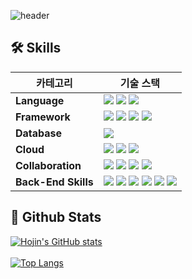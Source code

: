 ![header](https://capsule-render.vercel.app/api?type=waving&height=300&section=header&text=Hojin's%20github&fontColor=ffffff)
<!--
<div>
  <!--Body-->
## 🛠️ Skills

| 카테고리 | 기술 스택 |
|----------|-----------|
| **Language** | <img src="https://img.shields.io/badge/Java-007396?style=flat-square&logo=java&logoColor=white"/> <img src="https://img.shields.io/badge/JavaScript-F7DF1E?style=flat-square&logo=javascript&logoColor=white"/> <img src="https://img.shields.io/badge/Python-3776AB?style=flat-square&logo=python&logoColor=white"/> |
| **Framework** | <img src="https://img.shields.io/badge/Spring-6DB33F?style=flat-square&logo=spring&logoColor=white"/> <img src="https://img.shields.io/badge/SpringBoot-6DB33F?style=flat-square&logo=springboot&logoColor=white"/> <img src="https://img.shields.io/badge/Node.js-339933?style=flat-square&logo=node.js&logoColor=white"/> <img src="https://img.shields.io/badge/React.js-61DAFB?style=flat-square&logo=react&logoColor=white"/> |
| **Database** | <img src="https://img.shields.io/badge/MySQL-4479A1?style=flat-square&logo=mysql&logoColor=white"/> |
| **Cloud** | <img src="https://img.shields.io/badge/AWS EC2-FF9900?style=flat-square&logo=amazonaws&logoColor=white"/> <img src="https://img.shields.io/badge/S3-569A31?style=flat-square&logo=amazonaws&logoColor=white"/> <img src="https://img.shields.io/badge/RDS-527FFF?style=flat-square&logo=amazonaws&logoColor=white"/> |
| **Collaboration** | <img src="https://img.shields.io/badge/Notion-000000?style=flat-square&logo=notion&logoColor=white"/> <img src="https://img.shields.io/badge/GitHub-181717?style=flat-square&logo=github&logoColor=white"/> <img src="https://img.shields.io/badge/Discord-5865F2?style=flat-square&logo=discord&logoColor=white"/> <img src="https://img.shields.io/badge/Figma-F24E1E?style=flat-square&logo=figma&logoColor=white"/> |
| **Back-End Skills** | <img src="https://img.shields.io/badge/SpringMVC-6DB33F?style=flat-square&logo=spring&logoColor=white"/> <img src="https://img.shields.io/badge/Spring Data JPA-59666C?style=flat-square&logo=hibernate&logoColor=white"/> <img src="https://img.shields.io/badge/MyBatis-000000?style=flat-square&logo=mybatis&logoColor=white"/> <img src="https://img.shields.io/badge/Spring Security-6DB33F?style=flat-square&logo=springsecurity&logoColor=white"/> <img src="https://img.shields.io/badge/Thymeleaf-005F0F?style=flat-square&logo=thymeleaf&logoColor=white"/> <img src="https://img.shields.io/badge/JWT-000000?style=flat-square&logo=jwt&logoColor=white"/> |

## 🤔 Github Stats
[![Hojin's GitHub stats](https://github-readme-stats.vercel.app/api?username=hojin0729)](https://github.com/anuraghazra/github-readme-stats)  
<br/>
[![Top Langs](https://github-readme-stats.vercel.app/api/top-langs/?username=hojin0729)](https://github.com/anuraghazra/github-readme-stats)

<!--
**Jiyu-Kim/Jiyu-Kim** is a ✨ _special_ ✨ repository because its `README.md` (this file) appears on your GitHub profile.

Here are some ideas to get you started:
- Hi there 👋
- 🔭 I’m currently working on ...
- 🌱 I’m currently learning ...
- 👯 I’m looking to collaborate on ...
- 🤔 I’m looking for help with ...
- 💬 Ask me about ...
- 📫 How to reach me: ...
- 😄 Pronouns: ...
- ⚡ Fun fact: ...
-->
